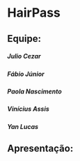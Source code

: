 # HairPass

## Equipe:
##### Julio Cezar
##### Fábio Júnior
##### Paola Nascimento
##### Vinícius Assis
##### Yan Lucas


## Apresentação:




